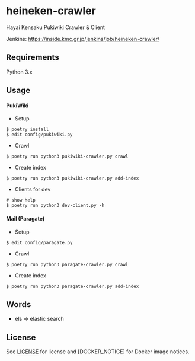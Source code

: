 # heineken-crawler

Hayai Kensaku Pukiwiki Crawler & Client

Jenkins: https://inside.kmc.gr.jp/jenkins/job/heineken-crawler/

## Requirements

Python 3.x

## Usage

#### PukiWiki

- Setup

```shell
$ poetry install
$ edit config/pukiwiki.py
```

- Crawl

```shell
$ poetry run python3 pukiwiki-crawler.py crawl
```

- Create index

```shell
$ poetry run python3 pukiwiki-crawler.py add-index
```

- Clients for dev

```shell
# show help
$ poetry run python3 dev-client.py -h
```

#### Mail (Paragate)

- Setup

```shell
$ edit config/paragate.py
```

- Crawl

```shell
$ poetry run python3 paragate-crawler.py crawl
```

- Create index

```shell
$ poetry run python3 paragate-crawler.py add-index
```

## Words

- els => elastic search

## License

See [LICENSE](./LICENSE) for license and [DOCKER_NOTICE] for Docker image notices.

